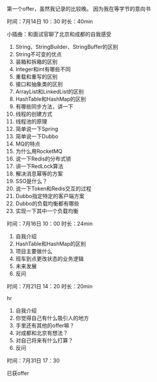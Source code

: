 
第一个offer，虽然我记录的比较晚。
因为我在等字节的意向书

时间：7月14日 10：30 时长：40min

小插曲：和面试官聊了北京和成都的自我感受

1. String、StringBuilder、StringBuffer的区别
2. String不可变的优点
3. 装箱和拆箱的区别
4. Integer和int有哪些不同
5. 重载和重写的区别
6. 接口和抽象类的区别
7. ArrayList和LinkedList的区别
8. HashTable和HashMap的区别
9. 有哪些同步方法，讲一下
10. 线程的创建方式
11. 线程池的原理
12. 简单说一下Spring
13. 简单说一下Dubbo
14. MQ的特点
15. 为什么用RocketMQ
16. 说一下Redis的分布式锁
17. 讲一下RedLock算法
18. 解决消息幂等的方案
19. SSO是什么？
20. 说一下Token和Redis交互的过程
21. Dubbo指定特定的客户端方案
22. Dubbo的负载均衡都有哪些
23. 实现一下其中一个负载均衡


时间：7月16日 10：00 时长：24min

1. 自我介绍
2. HashTable和HashMap的区别
3. 项目主要做什么
4. 班车到点更改状态的业务逻辑
5. 未来发展
6. 反问

时间：7月21日 14：20 时长：20min

hr

1. 自我介绍
2. 你觉得自己有什么吸引人的地方
3. 手里还有其他的offer嘛？
4. 对成都和北京有想法？
5. 对自己将来有什么打算？
6. 反问

时间：7月31日 17：30

已获offer